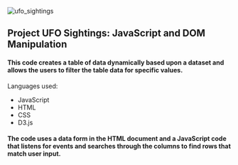 ![ufo_sightings](/static/images/readme.gif)

## Project UFO Sightings: JavaScript and DOM Manipulation

#### This code creates a table of data dynamically based upon a dataset and allows the users to filter the table data for specific values. 
Languages used:
* JavaScript
* HTML
* CSS
* D3.js

#### The code uses a data form in the HTML document and a JavaScript code that listens for events and searches through the columns to find rows that match user input.